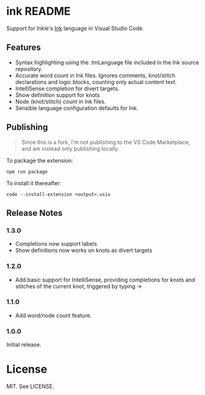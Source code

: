 # ink README

Support for Inkle's [Ink](https://github.com/inkle/ink) language in Visual Studio Code.

## Features

- Syntax highlighting using the .tmLanguage file included in the Ink source repository.
- Accurate word count in Ink files. Ignores comments, knot/stitch declarations and logic blocks, counting only actual content text.
- IntelliSense completion for divert targets.
- Show definition support for knots
- Node (knot/stitch) count in Ink files.
- Sensible language configuration defaults for Ink.

## Publishing

> Since this is a fork, I'm not publishing to the VS Code Marketplace, and am instead only publishing locally.

To package the extension:

	npm run package

To install it thereafter:

	code --install-extension <output>.vsix

## Release Notes

### 1.3.0
- Completions now support labels
- Show definitions now works on knots as divert targets

### 1.2.0
- Add basic support for IntelliSense, providing completions for knots and stitches of the current knot; triggered by typing ->

### 1.1.0
- Add word/node count feature.

### 1.0.0

Initial release.

# License

MIT. See LICENSE.
